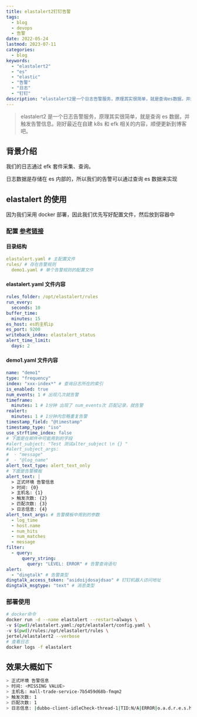 ```yaml
---
title: elastalert2钉钉告警
tags:
  - blog
  - devops
  - 告警
date: 2022-05-24
lastmod: 2023-07-11
categories:
  - blog
keywords:
  - "elastalert2"
  - "es"
  - "elastic"
  - "告警"
  - "日志"
  - "钉钉"
description: "elastalert2是一个日志告警服务，原理其实很简单，就是查询es数据，并触发告警信息。刚好最近在自建k8s和efk相关的内容，顺便更新到博客吧"
---
```


> elastalert2 是一个日志告警服务，原理其实很简单，就是查询 es 数据，并触发告警信息。刚好最近在自建 k8s 和 efk 相关的内容，顺便更新到博客吧。

## 背景介绍

我们的日志通过 efk 套件采集、查询。

日志数据是存储在 es 内部的，所以我们的告警可以通过查询 es 数据来实现

## elastalert 的使用

因为我们采用 docker 部署，因此我们优先写好配置文件，然后放到容器中

### 配置 [参考链接](https://elastalert2.readthedocs.io/en/latest/ruletypes.html)

#### 目录结构

```yml
elastalert.yaml # 主配置文件
rules/ # 存在告警规则
  demo1.yaml # 单个告警规则的配置文件
```

#### elastalert.yaml 文件内容

```yml
rules_folder: /opt/elastalert/rules
run_every:
  seconds: 10
buffer_time:
  minutes: 15
es_host: es的主机ip
es_port: 9200
writeback_index: elastalert_status
alert_time_limit:
  days: 2
```

#### demo1.yaml 文件内容

```yml
name: "demo1"
type: "frequency"
index: "xxx-index*" # 查询日志所在的索引
is_enabled: true
num_events: 1 # 出现几次就告警
timeframe: 
  minutes: 1 # 1分钟 出现了 num_events次 匹配记录，就告警
realert: 
  minutes: 1 # 1分钟内忽略重复告警
timestamp_field: "@timestamp"
timestamp_type: "iso"
use_strftime_index: false
# 下面是在邮件中可能用到的字段
#alert_subject: "Test 测试alter_subject \n {} "
#alert_subject_args:
#  - "message"
#  - "@log_name"
alert_text_type: alert_text_only 
# 下面是告警模板
alert_text: | 
  > 正式环境 告警信息
  > 时间: {0}
  > 主机名: {1}
  > 触发次数: {2}
  > 匹配次数: {3}
  > 日志信息: {4}
alert_text_args: # 告警模板中用到的参数
  - log_time
  - host.name
  - num_hits
  - num_matches
  - message
filter:
  - query:
      query_string:
        query: "LEVEL: ERROR" # 告警查询语句
alert:
  - "dingtalk" # 告警类型
dingtalk_access_token: "asidoijdosajdsao" # 钉钉机器人访问地址
dingtalk_msgtype: "text" # 消息类型
```

### 部署使用

```bash
# docker命令
docker run -d --name elastalert --restart=always \
-v $(pwd)/elastalert.yaml:/opt/elastalert/config.yaml \
-v $(pwd)/rules:/opt/elastalert/rules \
jertel/elastalert2 --verbose
# 查看日志
docker logs -f elastalert
```

## 效果大概如下

```bash
> 正式环境 告警信息
> 时间: <MISSING VALUE>
> 主机名: mall-trade-service-7b5459d68b-fmqm2
> 触发次数: 1
> 匹配次数: 1
> 日志信息: |dubbo-client-idleCheck-thread-1|TID:N/A|ERROR|o.a.d.r.e.s.header.ReconnectTimerTask:51|doTask| [DUBBO] Fail to connect to HeaderExchangeClient 
```
